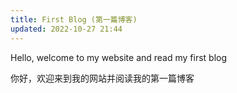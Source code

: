 ```yaml
---
title: First Blog (第一篇博客)
updated: 2022-10-27 21:44
---
```


Hello, welcome to my website and read my first blog

你好，欢迎来到我的网站并阅读我的第一篇博客
